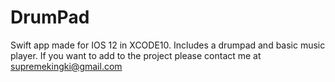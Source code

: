 # DrumPad
Swift app made for IOS 12 in XCODE10. Includes a drumpad and basic music player. If you want to add to the project please contact me at supremekingki@gmail.com
